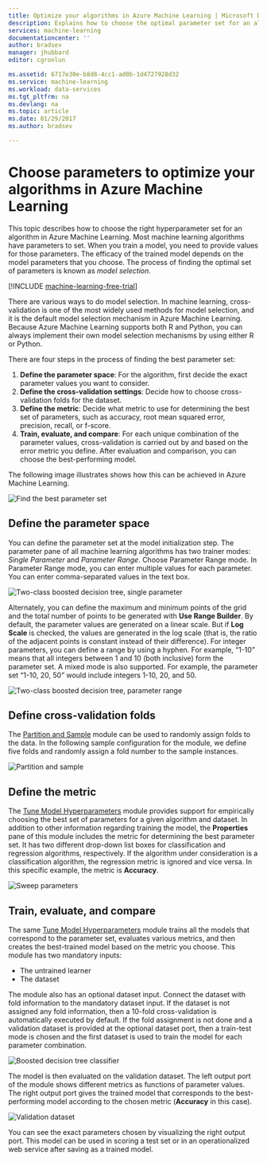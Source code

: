 ```yaml
---
title: Optimize your algorithms in Azure Machine Learning | Microsoft Docs
description: Explains how to choose the optimal parameter set for an algorithm in Azure Machine Learning.
services: machine-learning
documentationcenter: ''
author: bradsev
manager: jhubbard
editor: cgronlun

ms.assetid: 6717e30e-b8d8-4cc1-ad0b-1d4727928d32
ms.service: machine-learning
ms.workload: data-services
ms.tgt_pltfrm: na
ms.devlang: na
ms.topic: article
ms.date: 01/29/2017
ms.author: bradsev

---
```

# Choose parameters to optimize your algorithms in Azure Machine Learning
This topic describes how to choose the right hyperparameter set for an algorithm in Azure Machine Learning. Most machine learning algorithms have parameters to set. When you train a model, you need to provide values for those parameters. The efficacy of the trained model depends on the model parameters that you choose. The process of finding the optimal set of parameters is known as *model selection*.

[!INCLUDE [machine-learning-free-trial](../../../../includes/machine-learning-free-trial.md)]

There are various ways to do model selection. In machine learning, cross-validation is one of the most widely used methods for model selection, and it is the default model selection mechanism in Azure Machine Learning. Because Azure Machine Learning supports both R and Python, you can always implement their own model selection mechanisms by using either R or Python.

There are four steps in the process of finding the best parameter set:

1. **Define the parameter space**: For the algorithm, first decide the exact parameter values you want to consider.
2. **Define the cross-validation settings**: Decide how to choose cross-validation folds for the dataset.
3. **Define the metric**: Decide what metric to use for determining the best set of parameters, such as accuracy, root mean squared error, precision, recall, or f-score.
4. **Train, evaluate, and compare**: For each unique combination of the parameter values, cross-validation is carried out by and based on the error metric you define. After evaluation and comparison, you can choose the best-performing model.

The following image illustrates shows how this can be achieved in Azure Machine Learning.

![Find the best parameter set](./media/algorithm-parameters-optimize/fig1.png)

## Define the parameter space
You can define the parameter set at the model initialization step. The parameter pane of all machine learning algorithms has two trainer modes: *Single Parameter* and *Parameter Range*. Choose Parameter Range mode. In Parameter Range mode, you can enter multiple values for each parameter. You can enter comma-separated values in the text box.

![Two-class boosted decision tree, single parameter](./media/algorithm-parameters-optimize/fig2.png)

 Alternately, you can define the maximum and minimum points of the grid and the total number of points to be generated with **Use Range Builder**. By default, the parameter values are generated on a linear scale. But if **Log Scale** is checked, the values are generated in the log scale (that is, the ratio of the adjacent points is constant instead of their difference). For integer parameters, you can define a range by using a hyphen. For example, “1-10” means that all integers between 1 and 10 (both inclusive) form the parameter set. A mixed mode is also supported. For example, the parameter set “1-10, 20, 50” would include integers 1-10, 20, and 50.

![Two-class boosted decision tree, parameter range](./media/algorithm-parameters-optimize/fig3.png)

## Define cross-validation folds
The [Partition and Sample][partition-and-sample] module can be used to randomly assign folds to the data. In the following sample configuration for the module, we define five folds and randomly assign a fold number to the sample instances.

![Partition and sample](./media/algorithm-parameters-optimize/fig4.png)

## Define the metric
The [Tune Model Hyperparameters][tune-model-hyperparameters] module provides support for empirically choosing the best set of parameters for a given algorithm and dataset. In addition to other information regarding training the model, the **Properties** pane of this module includes the metric for determining the best parameter set. It has two different drop-down list boxes for classification and regression algorithms, respectively. If the algorithm under consideration is a classification algorithm, the regression metric is ignored and vice versa. In this specific example, the metric is **Accuracy**.   

![Sweep parameters](./media/algorithm-parameters-optimize/fig5.png)

## Train, evaluate, and compare
The same [Tune Model Hyperparameters][tune-model-hyperparameters] module trains all the models that correspond to the parameter set, evaluates various metrics, and then creates the best-trained model based on the metric you choose. This module has two mandatory inputs:

* The untrained learner
* The dataset

The module also has an optional dataset input. Connect the dataset with fold information to the mandatory dataset input. If the dataset is not assigned any fold information, then a 10-fold cross-validation is automatically executed by default. If the fold assignment is not done and a validation dataset is provided at the optional dataset port, then a train-test mode is chosen and the first dataset is used to train the model for each parameter combination.

![Boosted decision tree classifier](./media/algorithm-parameters-optimize/fig6a.png)

The model is then evaluated on the validation dataset. The left output port of the module shows different metrics as functions of parameter values. The right output port gives the trained model that corresponds to the best-performing model according to the chosen metric (**Accuracy** in this case).  

![Validation dataset](./media/algorithm-parameters-optimize/fig6b.png)

You can see the exact parameters chosen by visualizing the right output port. This model can be used in scoring a test set or in an operationalized web service after saving as a trained model.

<!-- Module References -->
[partition-and-sample]: https://msdn.microsoft.com/library/azure/a8726e34-1b3e-4515-b59a-3e4a475654b8/
[tune-model-hyperparameters]: https://msdn.microsoft.com/library/azure/038d91b6-c2f2-42a1-9215-1f2c20ed1b40/
